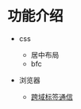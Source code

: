 # 功能介绍
- css
    - 居中布局
    - bfc

- 浏览器
    - [跨域标签通信](https://www.yuque.com/u21076454/aig5nb/faytzhm9t915g0zk)
